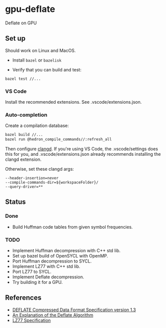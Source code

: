 # gpu-deflate

Deflate on GPU

## Set up

Should work on Linux and MacOS.

* Install `bazel` or `bazelisk`

* Verify that you can build and test:
```
bazel test //...
```

### VS Code

Install the recommended extensions. See .vscode/extensions.json.

### Auto-completion

Create a compilation database:

```sh
bazel build //...
bazel run @hedron_compile_commands//:refresh_all
```

Then configure [clangd](https://clangd.llvm.org/).
If you're using VS Code, the .vscode/settings does this for you,
and .vscode/extensions.json already recommends installing the clangd extension.

Otherwise, set these clangd args:

```
--header-insertion=never
--compile-commands-dir=${workspaceFolder}/
--query-driver=**
```


## Status

### Done

* Build Huffman code tables from given symbol frequencies.

### TODO

* Implement Huffman decompression with C++ std lib.
* Set up bazel build of OpenSYCL with OpenMP.
* Port Huffman decompression to SYCL.
* Implement LZ77 with C++ std lib.
* Port LZ77 to SYCL.
* Implement Deflate decompression.
* Try building it for a GPU.

## References

* [DEFLATE Compressed Data Format Specification version 1.3](https://tools.ietf.org/html/rfc1951)
* [An Explanation of the Deflate Algorithm](https://zlib.net/feldspar.html)
* [LZ77 Specification](https://www.cs.duke.edu/courses/spring03/cps296.5/papers/ziv_lempel_1977_universal_algorithm.pdf)
